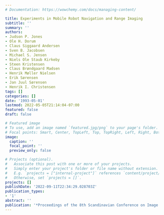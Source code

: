 ```yaml
---
# Documentation: https://wowchemy.com/docs/managing-content/

title: Experiments in Mobile Robot Navigation and Range Imaging
subtitle: ''
summary: ''
authors:
- Judson P. Jones
- Ole H. Dorum
- Claus Siggaard Andersen
- Sven B. Jacobsen
- Michael S. Jensen
- Niels Ole Staub Kirkeby
- Steen Kristensen
- Claus Brøndgaard Madsen
- Henrik Møller Nielsen
- Erik Sørensen
- Jan Juul Sørensen
- Henrik I. Christensen
tags: []
categories: []
date: '1993-05-01'
lastmod: 2022-05-05T21:14:04-07:00
featured: false
draft: false

# Featured image
# To use, add an image named `featured.jpg/png` to your page's folder.
# Focal points: Smart, Center, TopLeft, Top, TopRight, Left, Right, BottomLeft, Bottom, BottomRight.
image:
  caption: ''
  focal_point: ''
  preview_only: false

# Projects (optional).
#   Associate this post with one or more of your projects.
#   Simply enter your project's folder or file name without extension.
#   E.g. `projects = ["internal-project"]` references `content/project/deep-learning/index.md`.
#   Otherwise, set `projects = []`.
projects: []
publishDate: '2022-09-11T22:34:29.028703Z'
publication_types:
- '1'
abstract: ''
publication: '*Proceedings of the 8th Scandinavian Conference on Image Analysis.*'
---
```

